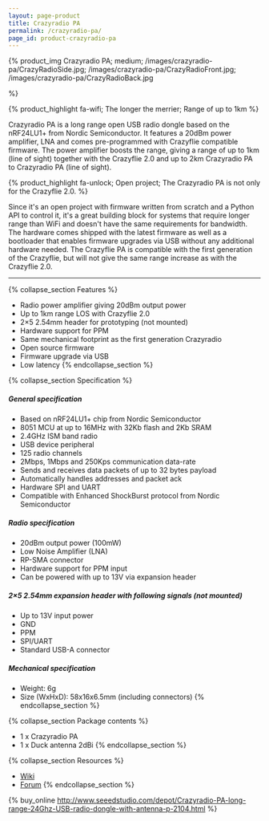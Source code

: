 ```yaml
---
layout: page-product
title: Crazyradio PA
permalink: /crazyradio-pa/
page_id: product-crazyradio-pa
---
```


{% product_img Crazyradio PA; medium;
/images/crazyradio-pa/CrazyRadioSide.jpg;
/images/crazyradio-pa/CrazyRadioFront.jpg;
/images/crazyradio-pa/CrazyRadioBack.jpg

%}

{% product_highlight
fa-wifi;
The longer the merrier;
Range of up to 1km
%}

Crazyradio PA is a long range open USB radio dongle based on the
nRF24LU1+ from Nordic Semiconductor. It features a 20dBm power
amplifier, LNA and comes pre-programmed with Crazyflie compatible
firmware. The power amplifier boosts the range, giving a range of up to
1km (line of sight) together with the Crazyflie 2.0 and up to 2km
Crazyradio PA to Crazyradio PA (line of sight).

{% product_highlight
fa-unlock;
Open project;
The Crazyradio PA is not only for the Crazyflie 2.0.
%}

Since it's an open project with firmware written from scratch and
a Python API to control it, it's a great building block for systems
that require longer range than WiFi and doesn't have the same
requirements for bandwidth. The hardware comes shipped with the latest
firmware as well as a bootloader that enables firmware upgrades via USB
without any additional hardware needed. The Crazyflie PA is compatible
with the first generation of the Crazyflie, but will not give the same
range increase as with the Crazyflie 2.0.

---

{% collapse_section Features %}
* Radio power amplifier giving 20dBm output power
* Up to 1km range LOS with Crazyflie 2.0
* 2&#215;5 2.54mm header for prototyping (not mounted)
* Hardware support for PPM
* Same mechanical footprint as the first generation Crazyradio
* Open source firmware
* Firmware upgrade via USB
* Low latency
{% endcollapse_section %}

{% collapse_section Specification %}
##### General specification

* Based on nRF24LU1+ chip from Nordic Semiconductor
* 8051 MCU at up to 16MHz with 32Kb flash and 2Kb SRAM
* 2.4GHz ISM band radio
* USB device peripheral
* 125 radio channels
* 2Mbps, 1Mbps and 250Kps communication data-rate
* Sends and receives data packets of up to 32 bytes payload
* Automatically handles addresses and packet ack
* Hardware SPI and UART
* Compatible with Enhanced ShockBurst protocol from Nordic Semiconductor

##### Radio specification

* 20dBm output power (100mW)
* Low Noise Amplifier (LNA)
* RP-SMA connector
* Hardware support for PPM input
* Can be powered with up to 13V via expansion header

##### 2&#215;5 2.54mm expansion header with following signals (not mounted)

* Up to 13V input power
* GND
* PPM
* SPI/UART
* Standard USB-A connector

##### Mechanical specification

* Weight: 6g
* Size (WxHxD): 58x16x6.5mm (including connectors)
{% endcollapse_section %}

{% collapse_section Package contents %}
* 1 x Crazyradio PA
* 1 x Duck antenna 2dBi
{% endcollapse_section %}

{% collapse_section Resources %}
* [Wiki](//wiki.bitcraze.io)
* [Forum](//forum.bitcraze.io)
{% endcollapse_section %}

{% buy_online http://www.seeedstudio.com/depot/Crazyradio-PA-long-range-24Ghz-USB-radio-dongle-with-antenna-p-2104.html %}
